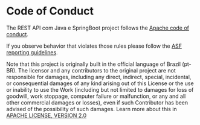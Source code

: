 # Code of Conduct

The REST API com Java e SpringBoot project follows the [Apache code of conduct](https://www.apache.org/foundation/policies/conduct.html).

If you observe behavior that violates those rules please follow the [ASF reporting guidelines](https://www.apache.org/foundation/policies/conduct#reporting-guidelines).

Note that this project is originally built in the official language of Brazil (pt-BR). The licensor and any contributors to the original project are not responsible for damages, including any direct, indirect, special, incidental, or consequential damages of any kind arising out of this License or the use or inability to use the Work (including but not limited to damages for loss of goodwill, work stoppage, computer failure or malfunction, or any and all other commercial damages or losses), even if such Contributor has been advised of the possibility of such damages. Learn more about this in [APACHE LICENSE, VERSION 2.0](https://www.apache.org/licenses/LICENSE-2.0)
